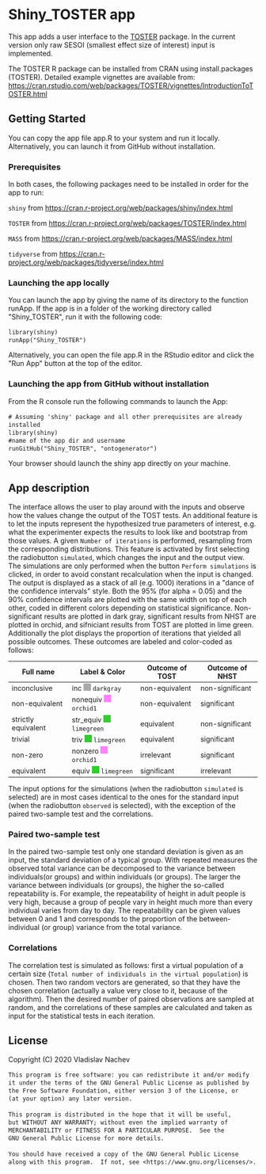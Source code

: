 Shiny\_TOSTER app
=================

This app adds a user interface to the [TOSTER](https://cran.r-project.org/web/packages/TOSTER/index.html) package. In the current version only raw SESOI (smallest effect size of interest) input is implemented.

The TOSTER R package can be installed from CRAN using install.packages (TOSTER). Detailed example vignettes are available from: <https://cran.rstudio.com/web/packages/TOSTER/vignettes/IntroductionToTOSTER.html>

Getting Started
---------------

You can copy the app file app.R to your system and run it locally. Alternatively, you can launch it from GitHub without installation.

### Prerequisites

In both cases, the following packages need to be installed in order for the app to run:

`shiny` from <https://cran.r-project.org/web/packages/shiny/index.html>

`TOSTER` from <https://cran.r-project.org/web/packages/TOSTER/index.html>

`MASS` from <https://cran.r-project.org/web/packages/MASS/index.html>

`tidyverse` from <https://cran.r-project.org/web/packages/tidyverse/index.html>

### Launching the app locally

You can launch the app by giving the name of its directory to the function runApp. If the app is in a folder of the working directory called "Shiny\_TOSTER", run it with the following code:

    library(shiny)
    runApp("Shiny_TOSTER")

Alternatively, you can open the file app.R in the RStudio editor and click the "Run App" button at the top of the editor.

### Launching the app from GitHub without installation

From the R console run the following commands to launch the App:

    # Assuming 'shiny' package and all other prerequisites are already installed 
    library(shiny)     
    #name of the app dir and username
    runGitHub("Shiny_TOSTER", "ontogenerator")

Your browser should launch the shiny app directly on your machine.

App description
---------------

The interface allows the user to play around with the inputs and observe how the values change the output of the TOST tests. An additional feature is to let the inputs represent the hypothesized true parameters of interest, e.g. what the experimenter expects the results to look like and bootstrap from those values. A given `Number of iterations` is performed, resampling from the corresponding distributions.
This feature is activated by first selecting the radiobutton `simulated`, which changes the input and the output view. The simulations are only performed when the button `Perform simulations` is clicked, in order to avoid constant recalculation when the input is changed.
The output is displayed as a stack of all (e.g. 1000) iterations in a "dance of the confidence intervals" style. Both the 95% (for alpha = 0.05) and the 90% confidence intervals are plotted with the same width on top of each other, coded in different colors depending on statistical significance. Non-significant results are plotted in dark gray, significant results from NHST are plotted in orchid, and sifniciant results from TOST are plotted in lime green. Additionally the plot displays the proportion of iterations that yielded all possible outcomes. These outcomes are labeled and color-coded as follows:

| Full name           | Label & Color                                                                    | Outcome of TOST | Outcome of NHST |
|---------------------|----------------------------------------------------------------------------------|-----------------|-----------------|
| inconclusive        | inc ![\#A9A9A9](gray.png) `darkgray`         | non-equivalent  | non-significant |
| non-equivalent      | nonequiv ![\#FF83FA](orchid.png) `orchid1`     | non-equivalent  | significant     |
| strictly equivalent | str\_equiv ![\#32CD32](limegreen.png) `limegreen` | equivalent      | non-significant |
| trivial             | triv ![\#32CD32](limegreen.png) `limegreen`       | equivalent      | significant     |
| non-zero            | nonzero ![\#FF83FA](orchid.png) `orchid1`      | irrelevant      | significant     |
| equivalent          | equiv ![\#32CD32](limegreen.png) `limegreen`      | significant     | irrelevant      |

The input options for the simulations (when the radiobutton `simulated` is selected) are in most cases identical to the ones for the standard input (when the radiobutton `observed` is selected), with the exception of the paired two-sample test and the correlations.

### Paired two-sample test

In the paired two-sample test only one standard deviation is given as an input, the standard deviation of a typical group. With repeated measures the observed total variance can be decomposed to the variance between individuals(or groups) and within individuals (or groups). The larger the variance between individuals (or groups), the higher the so-called repeatability is. For example, the repeatability of height in adult people is very high, because a group of people vary in height much more than every individual varies from day to day.
The repeatability can be given values between 0 and 1 and corresponds to the proportion of the between-individual (or group) variance from the total variance.

### Correlations

The correlation test is simulated as follows: first a virtual population of a certain size (`Total number of individuals in the virtual population`) is chosen. Then two random vectors are generated, so that they have the chosen correlation (actually a value very close to it, because of the algorithm). Then the desired number of paired observations are sampled at random, and the correlations of these samples are calculated and taken as input for the statistical tests in each iteration.

License
-------

Copyright (C) 2020 Vladislav Nachev

    This program is free software: you can redistribute it and/or modify
    it under the terms of the GNU General Public License as published by
    the Free Software Foundation, either version 3 of the License, or
    (at your option) any later version.  

    This program is distributed in the hope that it will be useful,
    but WITHOUT ANY WARRANTY; without even the implied warranty of
    MERCHANTABILITY or FITNESS FOR A PARTICULAR PURPOSE.  See the
    GNU General Public License for more details.  

    You should have received a copy of the GNU General Public License
    along with this program.  If not, see <https://www.gnu.org/licenses/>.

